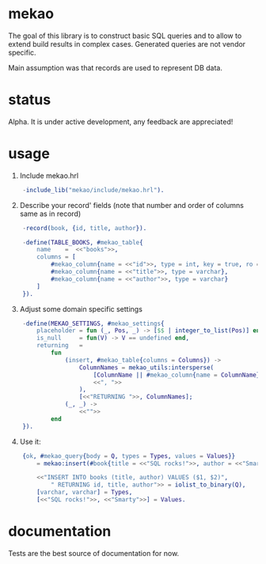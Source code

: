 mekao
=====

The goal of this library is to construct basic SQL queries and to allow
to extend build results in complex cases. Generated queries are not vendor
specific.

Main assumption was that records are used to represent DB data.


status
======

Alpha. It is under active development, any feedback are appreciated!


usage
=====

1. Include mekao.hrl
```erlang
    -include_lib("mekao/include/mekao.hrl").
```

2. Describe your record' fields (note that number and order of columns same
as in record)
```erlang
    -record(book, {id, title, author}).

    -define(TABLE_BOOKS, #mekao_table{
        name    =  <<"books">>,
        columns = [
            #mekao_column{name = <<"id">>, type = int, key = true, ro = true},
            #mekao_column{name = <<"title">>, type = varchar},
            #mekao_column{name = <<"author">>, type = varchar}
        ]
    }).
```

3. Adjust some domain specific settings
```erlang
    -define(MEKAO_SETTINGS, #mekao_settings{
        placeholder = fun (_, Pos, _) -> [$$ | integer_to_list(Pos)] end,
        is_null     = fun(V) -> V == undefined end,
        returning   =
            fun
                (insert, #mekao_table{columns = Columns}) ->
                    ColumnNames = mekao_utils:intersperse(
                        [ColumnName || #mekao_column{name = ColumnName} <- Columns],
                        <<", ">>
                    ),
                    [<<"RETURNING ">>, ColumnNames];
                (_, _) ->
                    <<"">>
            end
    }).
```

4. Use it:
```erlang
    {ok, #mekao_query{body = Q, types = Types, values = Values}}
        = mekao:insert(#book{title = <<"SQL rocks!">>, author = <<"Smarty">>}),

        <<"INSERT INTO books (title, author) VALUES ($1, $2)",
            " RETURNING id, title, author">> = iolist_to_binary(Q),
        [varchar, varchar] = Types,
        [<<"SQL rocks!">>, <<"Smarty">>] = Values.
```

documentation
=============
Tests are the best source of documentation for now.

